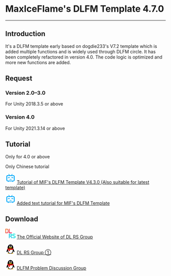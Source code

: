 # MaxIceFlame's DLFM Template 4.7.0
*****
## Introduction
It's a DLFM template early based on dogdie233's V7.2 template which is added multiple functions and is widely used
through DLFM circle. It has been completely refactored in version 4.0. The code logic is optimized and more new functions
are added.

## Request
### Version 2.0–3.0
For Unity 2018.3.5 or above

### Version 4.0
For Unity 2021.3.14 or above

## Tutorial
Only for 4.0 or above

Only Chinese tutorial

![bili](img/bilibili.png) [Tutorial of MIF's DLFM Template V4.3.0 (Also suitable for latest template)](https://www.bilibili.com/video/BV1AN411q7wZ "BiliBili")

![bili](img/bilibili.png) [Added text tutorial for MIF's DLFM Template](https://www.bilibili.com/read/readlist/rl832655 "BiliBili")

## Download
![dlrs](img/dlrs.png) [The Official Website of DL RS Group](https://chinadlrs.com/app/?id=41 "The Official Website of DL RS Group")

![qq](img/qq.png) [DL RS Group ①](https://qm.qq.com/q/m6TkPE9AfS "QQ")

![qq](img/qq.png) [DLFM Problem Discussion Group](https://qm.qq.com/q/LuOHYyKV6U "QQ")